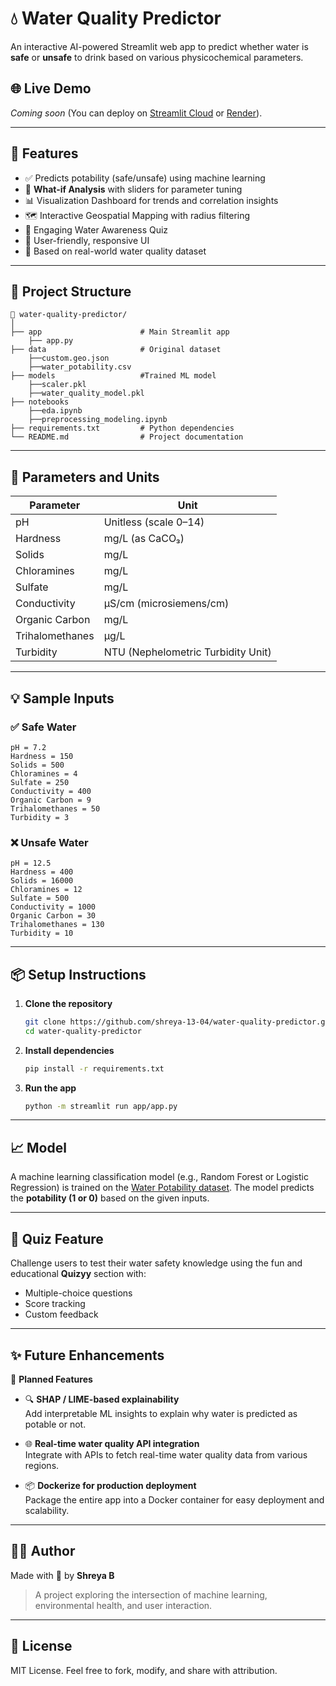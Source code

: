 
# 💧 Water Quality Predictor

An interactive AI-powered Streamlit web app to predict whether water is **safe** or **unsafe** to drink based on various physicochemical parameters.

## 🌐 Live Demo

*Coming soon* (You can deploy on [Streamlit Cloud](https://streamlit.io/cloud) or [Render](https://render.com/)).

---

## 🚀 Features

- ✅ Predicts potability (safe/unsafe) using machine learning
- 🧪 **What-if Analysis** with sliders for parameter tuning
- 📊 Visualization Dashboard for trends and correlation insights
- 🗺️ Interactive Geospatial Mapping with radius filtering
- 🧩 Engaging Water Awareness Quiz
- 📱 User-friendly, responsive UI
- 🧠 Based on real-world water quality dataset

---

## 📂 Project Structure

```
📁 water-quality-predictor/
│
├── app                      # Main Streamlit app
    ├── app.py
├── data                     # Original dataset  
    ├──custom.geo.json
    ├──water_potability.csv
├── models                   #Trained ML model
    ├──scaler.pkl
    ├──water_quality_model.pkl
├── notebooks
    ├──eda.ipynb
    ├──preprocessing_modeling.ipynb
├── requirements.txt         # Python dependencies
└── README.md                # Project documentation
```

---

## 🧪 Parameters and Units

| Parameter           | Unit                            |
|---------------------|----------------------------------|
| pH                  | Unitless (scale 0–14)            |
| Hardness            | mg/L (as CaCO₃)                  |
| Solids              | mg/L                             |
| Chloramines         | mg/L                             |
| Sulfate             | mg/L                             |
| Conductivity        | μS/cm (microsiemens/cm)          |
| Organic Carbon      | mg/L                             |
| Trihalomethanes     | µg/L                             |
| Turbidity           | NTU (Nephelometric Turbidity Unit) |

---

## 💡 Sample Inputs

### ✅ Safe Water
```
pH = 7.2  
Hardness = 150  
Solids = 500  
Chloramines = 4  
Sulfate = 250  
Conductivity = 400  
Organic Carbon = 9  
Trihalomethanes = 50  
Turbidity = 3  
```

### ❌ Unsafe Water
```
pH = 12.5 
Hardness = 400  
Solids = 16000  
Chloramines = 12  
Sulfate = 500  
Conductivity = 1000  
Organic Carbon = 30  
Trihalomethanes = 130  
Turbidity = 10  
```

---

## 📦 Setup Instructions

1. **Clone the repository**
   ```bash
   git clone https://github.com/shreya-13-04/water-quality-predictor.git
   cd water-quality-predictor
   ```

2. **Install dependencies**
   ```bash
   pip install -r requirements.txt
   ```

3. **Run the app**
   ```bash
   python -m streamlit run app/app.py
   ```

---

## 📈 Model

A machine learning classification model (e.g., Random Forest or Logistic Regression) is trained on the [Water Potability dataset](https://www.kaggle.com/datasets/adityakadiwal/water-potability). The model predicts the **potability (1 or 0)** based on the given inputs.

---

## 🧠 Quiz Feature

Challenge users to test their water safety knowledge using the fun and educational **Quizyy** section with:

- Multiple-choice questions
- Score tracking
- Custom feedback

---
## ✨ Future Enhancements

📌 **Planned Features**

- 🔍 **SHAP / LIME-based explainability**  
  Add interpretable ML insights to explain why water is predicted as potable or not.

- 🌐 **Real-time water quality API integration**  
  Integrate with APIs to fetch real-time water quality data from various regions.

- 📦 **Dockerize for production deployment**  
  Package the entire app into a Docker container for easy deployment and scalability.

---

## 🙋‍♀️ Author

Made with 💙 by **Shreya B**

> A project exploring the intersection of machine learning, environmental health, and user interaction.

---

## 📄 License

MIT License. Feel free to fork, modify, and share with attribution.
